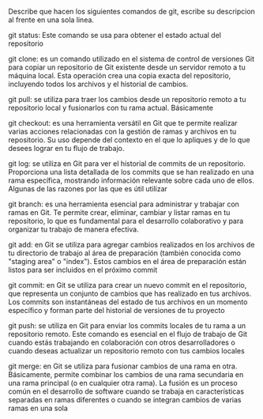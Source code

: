 Describe que hacen los siguientes comandos de git, escribe su descripcion al frente en una sola linea.

git status: Este comando se usa para obtener el estado actual del repositorio

git clone: es un comando utilizado en el sistema de control de versiones Git para copiar un repositorio de Git existente desde un servidor remoto a tu máquina local. Esta operación crea una copia exacta del repositorio, incluyendo todos los archivos y el historial de cambios. 

git pull: se utiliza para traer los cambios desde un repositorio remoto a tu repositorio local y fusionarlos con tu rama actual. Básicamente

git checkout: es una herramienta versátil en Git que te permite realizar varias acciones relacionadas con la gestión de ramas y archivos en tu repositorio. Su uso depende del contexto en el que lo apliques y de lo que desees lograr en tu flujo de trabajo.

git log: se utiliza en Git para ver el historial de commits de un repositorio. Proporciona una lista detallada de los commits que se han realizado en una rama específica, mostrando información relevante sobre cada uno de ellos. Algunas de las razones por las que es útil utilizar

git branch:   es una herramienta esencial para administrar y trabajar con ramas en Git. Te permite crear, eliminar, cambiar y listar ramas en tu repositorio, lo que es fundamental para el desarrollo colaborativo y para organizar tu trabajo de manera efectiva.   

git add: en Git se utiliza para agregar cambios realizados en los archivos de tu directorio de trabajo al área de preparación (también conocida como "staging area" o "index"). Estos cambios en el área de preparación están listos para ser incluidos en el próximo commit

git commit:  en Git se utiliza para crear un nuevo commit en el repositorio, que representa un conjunto de cambios que has realizado en tus archivos. Los commits son instantáneas del estado de tus archivos en un momento específico y forman parte del historial de versiones de tu proyecto

git push: se utiliza en Git para enviar los commits locales de tu rama a un repositorio remoto. Este comando es esencial en el flujo de trabajo de Git cuando estás trabajando en colaboración con otros desarrolladores o cuando deseas actualizar un repositorio remoto con tus cambios locales

git merge:  en Git se utiliza para fusionar cambios de una rama en otra. Básicamente, permite combinar los cambios de una rama secundaria en una rama principal (o en cualquier otra rama). La fusión es un proceso común en el desarrollo de software cuando se trabaja en características separadas en ramas diferentes o cuando se integran cambios de varias ramas en una sola
